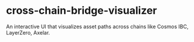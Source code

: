 # cross-chain-bridge-visualizer
An interactive UI that visualizes asset paths across chains like Cosmos IBC, LayerZero, Axelar.

